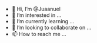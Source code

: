 - 👋 Hi, I’m @Juaanuel
- 👀 I’m interested in ...
- 🌱 I’m currently learning ...
- 💞️ I’m looking to collaborate on ...
- 📫 How to reach me ...

<!---
Juaanuel/Juaanuel is a ✨ special ✨ repository because its `README.md` (this file) appears on your GitHub profile.
You can click the Preview link to take a look at your changes.
--->
